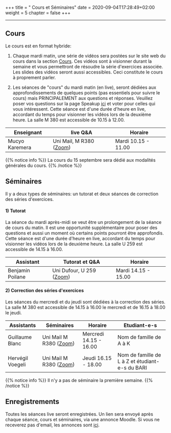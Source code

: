 +++
title = " Cours et Séminaires"
date = 2020-09-04T17:28:49+02:00
weight = 5
chapter = false
+++
<!--
# Information générale


### Lieu et horaire

- **Lieu:** Uni-Mail, M 2150
- **horaire:** Thursdays 14:15 - 18:00

### Course Websites

- **Course Website:** <https://mkaremera-math1.netlify.app/>
- **Forum et quizz:**  [Moodle](https://moodle.unige.ch/course/view.php?id=8193)

# Enseignant et assistants 
-->

-------

## Cours 
<!--
- **Nom:** Mucyo Karemera 
- **Email:** mucyo.karemera@unige.ch
- **Office:** Uni-Mail 3208
- **Office Hours:** Thursdays 13:00 - 14:00
-->

Le cours est en format hybride:

1) Chaque mardi matin, une série de vidéos sera postées sur le site web du cours dans la section [Cours](https://mkaremera-math1.netlify.app/cours/). Ces vidéos sont à visionner durant la semaine et vous permettront de résoudre la série d'exercices associée. Les slides des vidéos seront aussi accessibles. Ceci constitute le cours à proprement parler.   

2) Les séances de "cours" du mardi matin (en live), seront dédiées aux approfondissements de quelques points (pas essentiels pour suivre le cours) mais PRINCIPALEMENT aux questions et réponses. Veuillez poser vos questions sur la page Speakup [ici](https://web.speakup.info/ng/room/5f631ca6a63f09218c65a712) et voter pour celles qui vous intéressent. Cette séance est d'une durée d'heure en live, accordant du temps pour visionner les vidéos lors de la deuxième heure. La salle M 380 est accessible de 10.15 à 12.00.

| Enseignant | live Q&A | Horaire |
| ------ |  ----------- | ----------- |
| Mucyo Karemera   | Uni Mail, M R380 ([Zoom]( https://unige.zoom.us/j/95192904685)) |Mardi 10.15 - 11.00  |

{{% notice info %}}
La cours du 15 septembre sera dédié aux modalités générales du cours.
{{% /notice %}}

## Séminaires 

Il y a deux types de séminaires: un tutorat et deux séances de correction des séries d'exercices.


#### 1) Tutorat

La séance du mardi après-midi se veut être un prolongement de la séance de cours du matin. Il est une opportunité supplémentaire pour poser des questions et aussi un moment où certains points pourront être approfondis. Cette séance est d'une durée d'heure en live, accordant du temps pour visionner les vidéos lors de la deuxième heure. La salle U 259 est accessible de 14.15 à 16.00.

| Assistant |   Tutorat et Q&A | Horaire |
| ------ | ------| ------ |  
| Benjamin Poilane | Uni Dufour, U 259 ([Zoom](https://unige.zoom.us/j/93326172170)) | Mardi 14.15 - 15.00  |


#### 2) Correction des séries d'exercices

Les séances du mercredi et du jeudi sont dédiées à la correction des séries. La salle M 380 est accessible de 14.15 à 16.00 le mercredi et de 16.15 à 18.00 le jeudi. 

| Assistants | Séminaires | Horaire | Etudiant-e-s |
| ------ | ------ | ------ | ----------- | 
| Guillaume Blanc   | Uni Mail M R380 ([Zoom](https://unige.zoom.us/my/willwhite)) | Mercredi 14.15 - 16.00  | Nom de famille de A à K
| Hervégil Voegeli    | Uni Mail M R380 ([Zoom](https://unige.zoom.us/s/92184203611))  | Jeudi 16.15 - 18.00  | Nom de famille de L à Z et étudiant-e-s du BARI

{{% notice info %}}
Il n'y a pas de séminaire la première semaine.
{{% /notice %}}

## Enregistrements

Toutes les séances live seront enregistrées. Un lien sera envoyé après chaque séance, cours et séminaires, via une annonce Moodle. Si vous ne receverez pas d'email, les annonces sont [ici](https://moodle.unige.ch/mod/forum/view.php?id=306537).

<!--
Tentative list of topics that will be discussed in this class are listed below:

- **Reproducible research:** `knitr` and `rmarkdown`;
- **Version control:** `Github`;
- **Introduction to programming:** Data structures, logical operators, control structures and functions;
- **Visualizations:** Exploratory data analysis with Base R and `ggplot2`;
- **R packages:** Construction of R-packages using `devtools`, `roxygen2`, `pkgdown`;
- **Web scrapping:** Automatic extraction of data from websites using `rvest` and `quantmod`;
- **Web applications:** Interactive web apps using Shiny;
- **High performance computing:** `Rcpp`.
-->